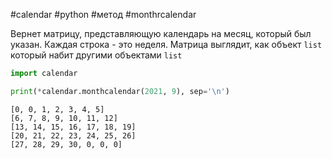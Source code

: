 #calendar #python #метод #monthrcalendar


Вернет матрицу, представляющую календарь на месяц, который был указан. Каждая строка - это неделя. Матрица выглядит, как объект `list` который набит другими объектами `list`

```python
import calendar

print(*calendar.monthcalendar(2021, 9), sep='\n')
```
```
[0, 0, 1, 2, 3, 4, 5]
[6, 7, 8, 9, 10, 11, 12]
[13, 14, 15, 16, 17, 18, 19]
[20, 21, 22, 23, 24, 25, 26]
[27, 28, 29, 30, 0, 0, 0]
```